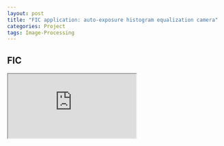 ```yaml
---
layout: post
title: "FIC application: auto-exposure histogram equalization camera"
categories: Project
tags: Image-Processing
---
```


## FIC

<iframe src="https://www.youtube.com/embed/vkjfccmxcKw?autoplay=1&mute=1&loop=1"></iframe>

